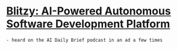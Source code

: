 # [Blitzy: AI-Powered Autonomous Software Development Platform](https://blitzy.com/)
	- heard on the AI Daily Brief podcast in an ad a few times